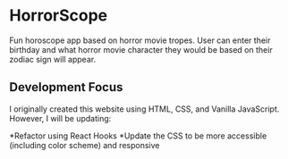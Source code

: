 # HorrorScope

Fun horoscope app based on horror movie tropes. User can enter their birthday and what horror movie character they would be based on their zodiac sign will appear.


## Development Focus

I originally created this website using HTML, CSS, and Vanilla JavaScript. However, I will be updating:

*Refactor using React Hooks
*Update the CSS to be more accessible (including color scheme) and responsive

